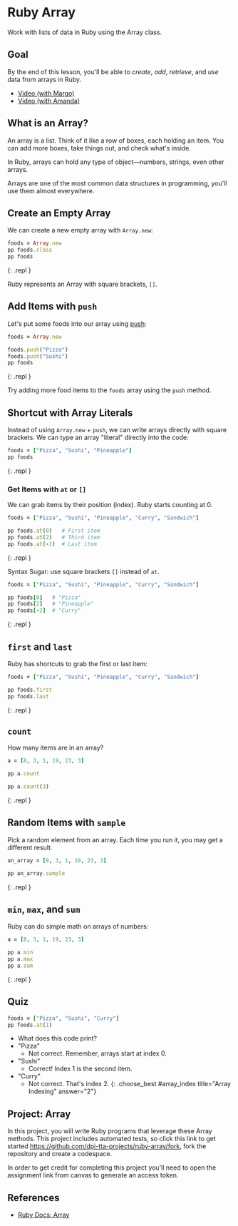 # Ruby Array

Work with lists of data in Ruby using the Array class.

## Goal

By the end of this lesson, you'll be able to *create*, *add*, *retrieve*, and *use* data from arrays in Ruby.

<div class="alert alert-info">
  <ul>
    <li><a href="https://www.youtube.com/watch?v=qlKQzgGGsi80">Video (with Margo)</a></li>
    <li><a href="https://youtu.be/ht18qm_JOJM">Video (with Amanda)</a></li>
  </ul>
</div>

## What is an Array?

An array is a list. Think of it like a row of boxes, each holding an item. You can add more boxes, take things out, and check what's inside.

In Ruby, arrays can hold any type of object—numbers, strings, even other arrays.

<aside class="tip">
  Arrays are one of the most common data structures in programming, you'll use them almost everywhere.
</aside>

## Create an Empty Array

We can create a new empty array with `Array.new`:

```ruby
foods = Array.new
pp foods.class
pp foods
```
{: .repl }

<aside class="tip">
  Ruby represents an Array with square brackets, <code>[]</code>.
</aside>

## Add Items with `push`

Let's put some foods into our array using [push](https://docs.ruby-lang.org/en/master/Array.html#method-i-push):

```ruby
foods = Array.new

foods.push("Pizza")
foods.push("Sushi")
pp foods 
```
{: .repl }

<aside class="tip">
  Try adding more food items to the <code>foods</code> array using the <code>push</code> method.
</aside>

## Shortcut with Array Literals

Instead of using `Array.new` + `push`, we can write arrays directly with square brackets. We can type an array "literal" directly into the code:

```ruby
foods = ["Pizza", "Sushi", "Pineapple"]
pp foods
```
{: .repl }

### Get Items with `at` or `[]`

We can grab items by their position (index). Ruby starts counting at 0.

```ruby
foods = ["Pizza", "Sushi", "Pineapple", "Curry", "Sandwich"]

pp foods.at(0)   # First item
pp foods.at(2)   # Third item
pp foods.at(-1)  # Last item
```
{: .repl }

Syntax Sugar: use square brackets `[]` instead of `at`.

```ruby
foods = ["Pizza", "Sushi", "Pineapple", "Curry", "Sandwich"]

pp foods[0]   # "Pizza"
pp foods[2]   # "Pineapple"
pp foods[-2]  # "Curry"
```
{: .repl }

## `first` and `last`

Ruby has shortcuts to grab the first or last item:

```ruby
foods = ["Pizza", "Sushi", "Pineapple", "Curry", "Sandwich"]

pp foods.first
pp foods.last
```
{: .repl }

## `count`

How many items are in an array?

```ruby
a = [8, 3, 1, 19, 23, 3]

pp a.count

pp a.count(3)
```
{: .repl }

## Random Items with `sample`

Pick a random element from an array. Each time you run it, you may get a different result.

```ruby
an_array = [8, 3, 1, 19, 23, 3]

pp an_array.sample
```
{: .repl }

## `min`, `max`, and `sum`

Ruby can do simple math on arrays of numbers:

```ruby
a = [8, 3, 1, 19, 23, 3]

pp a.min
pp a.max
pp a.sum
```
{: .repl }

## Quiz

```ruby
foods = ["Pizza", "Sushi", "Curry"]
pp foods.at(1)
```

- What does this code print?
- "Pizza"
  - Not correct. Remember, arrays start at index 0.
- "Sushi"
  - Correct! Index 1 is the second item.
- "Curry"
  - Not correct. That's index 2.
{: .choose_best #array_index title="Array Indexing" answer="2"}

## Project: Array

In this project, you will write Ruby programs that leverage these Array methods. This project includes automated tests, so click this link to get started <https://github.com/dpi-tta-projects/ruby-array/fork>, fork the repository and create a codespace.

<aside class="warning">
  In order to get credit for completing this project you'll need to open the assignment link from canvas to generate an access token.
</aside>

## References

- [Ruby Docs: Array](https://docs.ruby-lang.org/en/master/Array.html)
